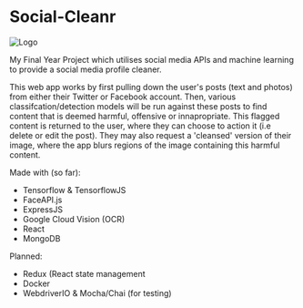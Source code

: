 # Social-Cleanr

![Logo](https://raw.githubusercontent.com/Foxyf76/Social-Cleanr/master/logo.png)

My Final Year Project which utilises social media APIs and machine learning to provide a social media profile cleaner.

This web app works by first pulling down the user's posts (text and photos) from either their Twitter or Facebook account. Then,
various classifcation/detection models will be run against these posts to find content that is deemed harmful, offensive or innapropriate.
This flagged content is returned to the user, where they can choose to action it (i.e delete or edit the post). They may also request a 'cleansed' version of their image, where the app blurs regions of the image containing this harmful content.

Made with (so far):
- Tensorflow & TensorflowJS
- FaceAPI.js
- ExpressJS
- Google Cloud Vision (OCR)
- React
- MongoDB

Planned: 
- Redux (React state management
- Docker
- WebdriverIO & Mocha/Chai (for testing)
